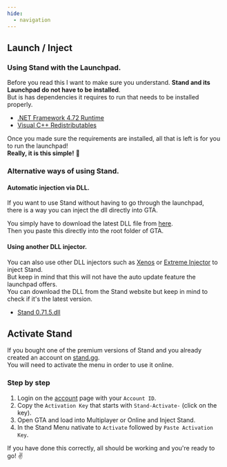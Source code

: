 ```yaml
---
hide:
  - navigation
---
```


## Launch / Inject
### **Using Stand with the Launchpad.**

Before you read this I want to make sure you understand. **Stand and its Launchpad do not have to be installed**.  
But is has dependencies it requires to run that needs to be installed properly.

- [.NET Framework 4.72 Runtime](https://dotnet.microsoft.com/en-us/download/dotnet-framework/thank-you/net472-web-installer)
- [Visual C++ Redistributables](https://aka.ms/vs/16/release/vc_redist.x64.exe)

Once you made sure the requirements are installed, all that is left is for you to run the launchpad!  
**Really, it is this simple!** 🙌

### **Alternative ways of using Stand.**

#### Automatic injection via DLL.

If you want to use Stand without having to go through the launchpad,  
there is a way you can inject the dll directly into GTA.

You simply have to download the latest DLL file from [here](https://stand.gg/dl/D3DCOMPILER_43.dll).  
Then you paste this directly into the root folder of GTA.

#### Using another DLL injector.

You can also use other DLL injectors such as [Xenos](https://github.com/DarthTon/Xenos/releases/latest) or [Extreme Injector](https://www.unknowncheats.me/forum/general-programming-and-reversing/213038-extreme-injector-v3-7-a.html) to inject Stand.  
But keep in mind that this will not have the auto update feature the launchpad offers.  
You can download the DLL from the Stand website but keep in mind to check if it's the latest version.

- [Stand 0.71.5.dll](https://stand.gg/Stand%200.71.5.dll)

## Activate Stand
If you bought one of the premium versions of Stand and you already created an account on [stand.gg](https://stand.gg/).  
You will need to activate the menu in order to use it online.

### Step by step

1. Login on the [account](https://stand.gg/account/) page with your `Account ID`.
2. Copy the `Activation Key` that starts with `Stand-Activate-` (click on the key).
3. Open GTA and load into Multiplayer or Online and Inject Stand.
4. In the Stand Menu nativate to `Activate` followed by `Paste Activation Key`.

If you have done this correctly, all should be working and you're ready to go! ✌
